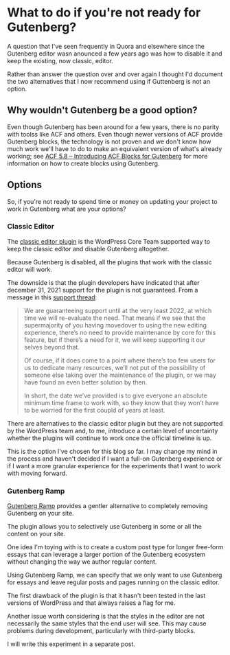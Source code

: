 # What to do if you're not ready for Gutenberg?

A question that I've seen frequently in Quora and elsewhere since the Gutenberg editor wasn anounced a few years ago was how to disable it and keep the existing, now classic, editor.

Rather than answer the question over and over again I thought I'd document the two alternatives that I now recommend using if Guttenberg is not an option.

## Why wouldn't Gutenberg be a good option?

Even though Gutenberg has been around for a few years, there is no parity with toolss like ACF and others. Even though newer versions of ACF provide Gutenberg blocks, the technology is not proven and we don't know how much work we'll have to do to make an equivalent version of what's already working; see [ACF 5.8 – Introducing ACF Blocks for Gutenberg](https://www.advancedcustomfields.com/blog/acf-5-8-introducing-acf-blocks-for-gutenberg/) for more information on how to create blocks using Gutenberg.

## Options

So, if you're not ready to spend time or money on updating your project to work in Gutenberg what are your options?

### Classic Editor

The [classic editor plugin](https://wordpress.org/plugins/classic-editor/) is the WordPress Core Team supported way to keep the classic editor and disable Gutenberg altogether.

Because Gutenberg is disabled, all the plugins that work with the classic editor will work.

The downside is that the plugin developers have indicated that after december 31, 2021 support for the plugin is not guaranteed. From a message in this [support thread](https://wordpress.org/support/topic/the-classic-editor-plugin-will-be-officially-supported-until-december-31-2021/):

> We are guaranteeing support until at the very least 2022, at which time we will re-evaluate the need. That means if we see that the supermajority of you having movedover to using the new editing experience, there’s no need to provide maintenance by core for this feature, but if there’s a need for it, we will keep supporting it our selves beyond that.
>
> Of course, if it does come to a point where there’s too few users for us to dedicate many resources, we’ll not put of the possibility of someone else taking over the maintenance of the plugin, or we may have found an even better solution by then.
>
> In short, the date we’ve provided is to give everyone an absolute minimum time frame to work with, so they know that they won’t have to be worried for the first coupld of years at least.

There are alternatives to the classic editor plugin but they are not supported by the WordPress team and, to me, introduce a certain level of uncertainty whether the plugins will continue to work once the official timeline is up.

This is the option I've chosen for this blog so far. I may change my mind in the process and haven't decided if I want a full-on Gutenberg experience or if I want a more granular experience for the experiments that I want to work with moving forward.

### Gutenberg Ramp

[Gutenberg Ramp](https://wordpress.org/plugins/gutenberg-ramp/) provides a gentler alternative to completely removing Gutenberg on your site.

The plugin allows you to selectively use Gutenberg in some or all the content on your site.

One idea I'm toying with is to create a custom post type for longer free-form essays that can leverage a larger portion of the Gutenberg ecosystem without changing the way we author regular content.

Using Gutenberg Ramp, we can specify that we only want to use Gutenberg for essays and leave regular posts and pages running on the classic editor.

The first drawback of the plugin is that it hasn't been tested in the last versions of WordPress and that always raises a flag for me.

Another issue worth considering is that the styles in the editor are not necessarily the same styles that the end user will see. This may cause problems during development, particularly with third-party blocks.

I will write this experiment in a separate post.
